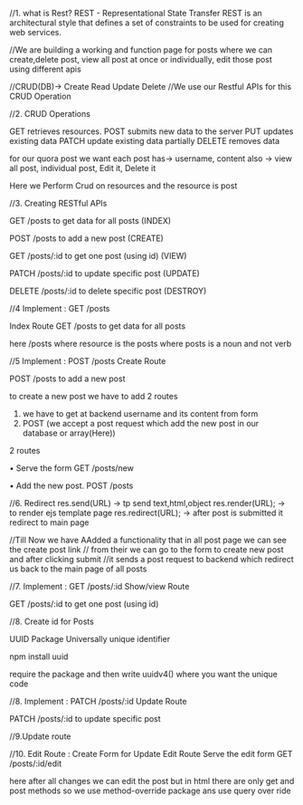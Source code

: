 //1. what is Rest?
REST - Representational State Transfer
REST is an architectural style that defines a set of constraints to be used for creating web services.

//We are building a working and function page for posts  where we can create,delete post,
view all post at once or individually, edit those post using different apis

//CRUD(DB)-> Create Read Update Delete
//We use our Restful APIs for this CRUD Operation


//2. CRUD Operations

GET retrieves resources.
POST submits new data to the server
PUT updates existing data
PATCH update existing data partially
DELETE removes data

for our quora post we want 
each post has-> username, content
also -> view all post, individual post, Edit it, Delete it

Here we Perform Crud on resources and the resource is post

//3. Creating RESTful APIs

GET     /posts          to get data for all posts (INDEX)

POST    /posts          to add a new post (CREATE)

GET     /posts/:id      to get one post (using id)  (VIEW)

PATCH   /posts/:id      to update specific post (UPDATE)

DELETE   /posts/:id     to delete specific post (DESTROY)



//4 Implement : GET /posts

Index Route
GET      /posts      to get data for all posts

here /posts   where resource is the posts
where posts is a noun and not verb

//5 Implement : POST /posts
Create Route

POST    /posts      to add a new post

to create a new post we have to add 2 routes
1. we have to get at backend username and its content from form 
2. POST (we accept a post request which add the new post in our database or array(Here))

2 routes

• Serve the form        GET     /posts/new

• Add the new post.      POST    /posts

//6. Redirect
    res.send(URL) -> tp send text,html,object
    res.render(URL); -> to render ejs template page
    res.redirect(URL); -> after post is submitted it redirect to main page

//Till Now we have AAdded a functionality that in all post page we can see the create post link
// from their we can go to the form to create new post and after clicking submit
//it sends a post request to backend which redirect us back to the main page of all posts

//7. Implement : GET /posts/:id
Show/view  Route

GET           /posts/:id          to get one post (using id)

//8. Create id for Posts

UUID Package
Universally unique identifier

npm install uuid

require the package and then write uuidv4() where you want the unique code



//8. Implement : PATCH /posts/:id
Update Route

PATCH           /posts/:id          to update specific post

//9.Update route

//10. Edit Route : Create Form for Update
Edit Route
Serve the edit form     GET     /posts/:id/edit


here after all changes we can edit the post but in html there are only get and post methods
so we use method-override package ans use query over ride